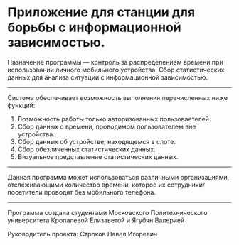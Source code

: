 # Приложение для станции для борьбы с информационной зависимостью.
Назначение программы — контроль за распределением времени при использовании личного мобильного устройства. Сбор статистических данных для анализа ситуации с информационной зависимостью.

---
Система обеспечивает возможность выполнения перечисленных ниже функций:
1. Возможность работы только авторизованных пользоваетелей.
2. Сбор данных о времени, проводимом пользователем вне устройства.
3. Сбор данных об устройстве, находящемся в слоте.
4. Сбор обезличенных статистических данных.
5. Визуальное представление статистических данных.

---
Данная программа может использоваться различными организациями, отслеживающими количество времени, которое их сотрудники/посетители проводят без мобильного телефона.

---
Программа создана студентами Московского Политехнического университета Кропалевой Елизаветой и Ягубян Валерией

Руководитель проекта: Строков Павел Игоревич
